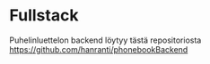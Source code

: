 # Fullstack

Puhelinluettelon backend löytyy tästä repositoriosta
https://github.com/hanranti/phonebookBackend